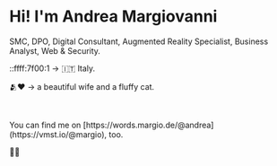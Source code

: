 <h1>Hi! I'm <strong>Andrea Margiovanni</strong></h1>
<p>SMC, DPO, Digital Consultant, Augmented Reality Specialist, Business Analyst, Web & Security.</p>
<p>::ffff:7f00:1 -> 🇮🇹 Italy.</p>
<p>🫂❤️ -> a beautiful wife and a fluffy cat.</p>
<br />
<p>You can find me on [https://words.margio.de/@andrea](https://vmst.io/@margio), too.</p>

👋🏻
